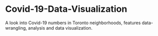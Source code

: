 # Covid-19-Data-Visualization
A look into Covid-19 numbers in Toronto neighborhoods, features data-wrangling, analysis and data visualization. 
